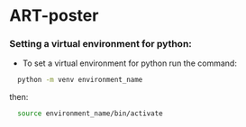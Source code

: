 # ART-poster

### Setting a virtual environment for python:

- To set a virtual environment for python run the command:

```sh
  python -m venv environment_name
```

then:

```sh
  source environment_name/bin/activate
```
